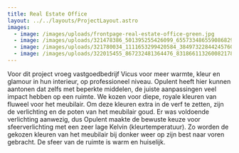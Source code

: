 ```yaml
---
title: Real Estate Office
layout: ../../layouts/ProjectLayout.astro
images:
  - image: /images/uploads/frontpage-real-estate-office-green.jpg
  - image: /images/uploads/321478386_501395255426099_6557334865590868296_n.jpg
  - image: /images/uploads/321780034_1111653299420584_3849732284424576022_n.jpg
  - image: /images/uploads/322015455_867232481364476_8318661132600821784_n.jpg
---
```

<!--StartFragment-->

Voor dit project vroeg vastgoedbedrijf Vicus voor meer warmte, kleur en glamour in hun interieur, op professioneel niveau. Opulent heeft hier kunnen aantonen dat zelfs met beperkte middelen, de juiste aanpassingen veel impact hebben op een ruimte. We kozen voor diepe, royale kleuren van fluweel voor het meubilair. Om deze kleuren extra in de verf te zetten, zijn de verlichting en de poten van het meubilair goud. Er was voldoende verlichting aanwezig, dus Opulent maakte de bewuste keuze voor sfeerverlichting met een zeer lage Kelvin (kleurtemperatuur). Zo worden de gekozen kleuren van het meubilair bij donker weer op zijn best naar voren gebracht. De sfeer van de ruimte is warm en huiselijk.

<!--EndFragment-->
